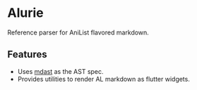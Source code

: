 # Alurie

Reference parser for AniList flavored markdown.

## Features

- Uses [mdast](https://github.com/syntax-tree/mdast) as the AST spec.
- Provides utilities to render AL markdown as flutter widgets.

